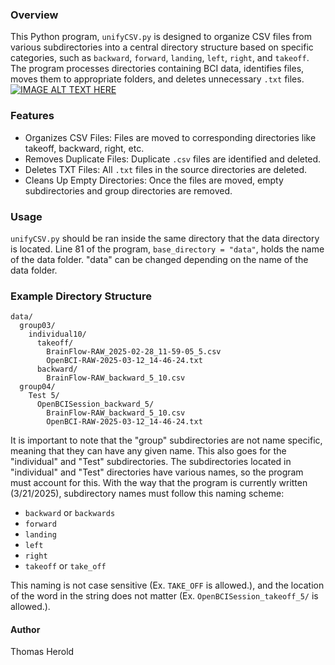 ### Overview

This Python program, `unifyCSV.py` is designed to organize CSV files from various subdirectories into a central directory structure based on specific categories, such as `backward`, `forward`, `landing`, `left`, `right`, and `takeoff`. The program processes directories containing BCI data, identifies files, moves them to appropriate folders, and deletes unnecessary `.txt` files.
[![IMAGE ALT TEXT HERE](https://img.youtube.com/vi/J5JI_SrRVtA/0.jpg)](https://www.youtube.com/watch?v=J5JI_SrRVtA)

### Features

- Organizes CSV Files: Files are moved to corresponding directories like takeoff, backward, right, etc.
- Removes Duplicate Files: Duplicate `.csv` files are identified and deleted.
- Deletes TXT Files: All `.txt` files in the source directories are deleted.
- Cleans Up Empty Directories: Once the files are moved, empty subdirectories and group directories are removed.


### Usage

`unifyCSV.py` should be ran inside the same directory that the data directory is located. Line 81 of the program, `base_directory = "data"`, holds the name of the data folder. "data" can be changed depending on the name of the data folder.


### Example Directory Structure

```
data/
  group03/
    individual10/
      takeoff/
        BrainFlow-RAW_2025-02-28_11-59-05_5.csv
        OpenBCI-RAW-2025-03-12_14-46-24.txt
      backward/
        BrainFlow-RAW_backward_5_10.csv
  group04/
    Test 5/
      OpenBCISession_backward_5/
        BrainFlow-RAW_backward_5_10.csv
        OpenBCI-RAW-2025-03-12_14-46-24.txt
```

It is important to note that the "group" subdirectories are not name specific, meaning that they can have any given name. This also goes for the "individual" and "Test" subdirectories. The subdirectories located in "individual" and "Test" directories have various names, so the program must account for this. With the way that the program is currently written (3/21/2025), subdirectory names must follow this naming scheme:

- `backward` or `backwards`
- `forward`
- `landing`
- `left`
- `right`
- `takeoff` or `take_off`

This naming is not case sensitive (Ex. `TAKE_OFF` is allowed.), and the location of the word in the string does not matter (Ex. `OpenBCISession_takeoff_5/` is allowed.).


#### Author

Thomas Herold
